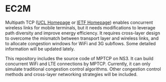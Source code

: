 EC2M
====

Multipath TCP (<a href="http://mptcp.info.ucl.ac.be/" target="_blank">UCL Homepage</a> or <a href="http://datatracker.ietf.org/wg/mptcp/charter/" target="_blank">IETF Homepage</a>) enables concurrent wireless links for mobile terminals, but it needs modifications to leverage path diversity and improve energy efficiency. It requires cross-layer design to overcome the mismatch between transport layer and wireless links, and to allocate congestion windows for WiFi and 3G subflows. Some detailed information will be updated lately.

This repository includes the source code of MPTCP on NS3. It can build concurrent WiFi and LTE connections by MPTCP. Currently, it can only simulate traditional congestion control algorithms. Other congestion control methods and cross-layer networking strategies will be included.
